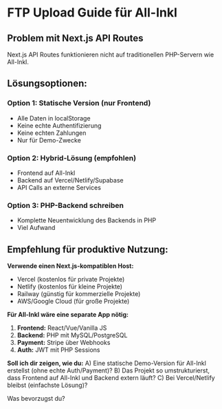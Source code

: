 # FTP Upload Guide für All-Inkl

## Problem mit Next.js API Routes
Next.js API Routes funktionieren nicht auf traditionellen PHP-Servern wie All-Inkl.

## Lösungsoptionen:

### Option 1: Statische Version (nur Frontend)
- Alle Daten in localStorage
- Keine echte Authentifizierung
- Keine echten Zahlungen
- Nur für Demo-Zwecke

### Option 2: Hybrid-Lösung (empfohlen)
- Frontend auf All-Inkl
- Backend auf Vercel/Netlify/Supabase
- API Calls an externe Services

### Option 3: PHP-Backend schreiben
- Komplette Neuentwicklung des Backends in PHP
- Viel Aufwand

## Empfehlung für produktive Nutzung:

**Verwende einen Next.js-kompatiblen Host:**
- Vercel (kostenlos für private Projekte)
- Netlify (kostenlos für kleine Projekte)  
- Railway (günstig für kommerzielle Projekte)
- AWS/Google Cloud (für große Projekte)

**Für All-Inkl wäre eine separate App nötig:**
1. **Frontend:** React/Vue/Vanilla JS
2. **Backend:** PHP mit MySQL/PostgreSQL
3. **Payment:** Stripe über Webhooks
4. **Auth:** JWT mit PHP Sessions

**Soll ich dir zeigen, wie du:**
A) Eine statische Demo-Version für All-Inkl erstellst (ohne echte Auth/Payment)?
B) Das Projekt so umstrukturierst, dass Frontend auf All-Inkl und Backend extern läuft?
C) Bei Vercel/Netlify bleibst (einfachste Lösung)?

Was bevorzugst du?
